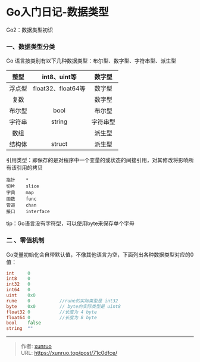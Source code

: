 # Go入门日记-数据类型

Go2：数据类型初识
<!--more-->
### 一、数据类型分类

Go 语言按类别有以下几种数据类型：布尔型、数字型、字符串型、派生型 

|  整型  |    int8、uint等    |  数字型  |
| :----: | :----------------: | :------: |
| 浮点型 | float32、float64等 |  数字型  |
|  复数  |                    |  数字型  |
| 布尔型 |        bool        |  布尔型  |
| 字符串 |       string       | 字符串型 |
|  数组  |                    |  派生型  |
| 结构体 |       struct       |  派生型  |

引用类型：即保存的是对程序中一个变量的或状态的间接引用，对其修改将影响所有该引用的拷贝

```
指针    *
切片    slice
字典    map
函数    func
管道    chan
接口    interface
```

tip：Go语言没有字符型，可以使用byte来保存单个字母

### 二 、零值机制

Go变量初始化会自带默认值，不像其他语言为空，下面列出各种数据类型对应的0值：

```go
int     0
int8    0
int32   0
int64   0
uint    0x0
rune    0           //rune的实际类型是 int32
byte    0x0         // byte的实际类型是 uint8
float32 0           //长度为 4 byte
float64 0           //长度为 8 byte
bool    false
string  ""
```


---

> 作者: [xunruo](https://xunruo.top)  
> URL: https://xunruo.top/post/71c0dfce/  

